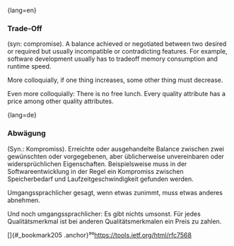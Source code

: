 {lang=en}
### Trade-Off

(syn: compromise). A balance achieved or negotiated between two desired or
required but usually incompatible or contradicting features. For example,
software development usually has to tradeoff memory consumption and runtime
speed.

  More colloquially, if one thing increases, some other thing must decrease.

  Even more colloquially: There is no free lunch. Every quality attribute
  has a price among other quality attributes.

{lang=de}
### Abwägung

(Syn.: Kompromiss). Erreichte oder ausgehandelte Balance zwischen zwei
gewünschten oder vorgegebenen, aber üblicherweise unvereinbaren oder
widersprüchlichen Eigenschaften. Beispielsweise muss in der
Softwareentwicklung in der Regel ein Kompromiss zwischen
Speicherbedarf und Laufzeitgeschwindigkeit gefunden werden.

Umgangssprachlicher gesagt, wenn etwas zunimmt, muss etwas anderes
abnehmen.

Und noch umgangssprachlicher: Es gibt nichts umsonst. Für jedes
Qualitätsmerkmal ist bei anderen Qualitätsmerkmalen ein Preis zu
zahlen.

[]{#_bookmark205 .anchor}⁹⁰<https://tools.ietf.org/html/rfc7568>
